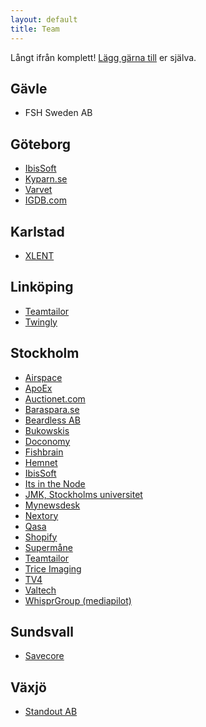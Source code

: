 ```yaml
---
layout: default
title: Team
---
```


Långt ifrån komplett! [Lägg gärna till](https://github.com/rails-se/rails-se.github.com/edit/master/directory.md) er själva.

<!--

  Håll gärna bokstavsordning på orter, sen team, sen personer (förnamn, sen efternamn).

  Jekyll/Maruku är dåligt på nästlade listor, därav vanlig HTML. :(

-->

## Gävle

<ul>
  <li>
    <a>FSH Sweden AB</a>
  </li>
</ul>

## Göteborg

<ul>
  <li>
    <a href="https://www.ibissoft.se">IbisSoft</a>
  </li>

  <li>
    <a href="https://kyparn.se">Kyparn.se</a>
  </li>

  <li>
    <a href="https://varvet.se">Varvet</a>
  </li>
  
  <li>
    <a href="https://www.igdb.com">IGDB.com</a>
  </li>
</ul>

## Karlstad

<ul>
  <li>
    <a href="http://xlent.se">XLENT</a>
  </li>
</ul>

## Linköping

<ul>
  <li>
    <a href="https://www.teamtailor.com">Teamtailor</a>
  </li>
  <li>
    <a href="http://www.twingly.com">Twingly</a>
  </li>
</ul>

## Stockholm

<ul>
<li>
    <a href="https://www.airspace.com">Airspace</a>
  </li>
  
  <li>
    <a href="https://www.apoex.se">ApoEx</a>
  </li>

  <li>
    <a href="https://auctionet.com">Auctionet.com</a>
  </li>

  <li>
    <a href="https://baraspara.se/">Baraspara.se</a>
  </li>

  <li>
    <a href="https://github.com/beardlesshq">Beardless AB</a>
  </li>

  <li>
    <a href="https://bukowskis.com">Bukowskis</a>
  </li>

  <li>
    <a href="https://www.doconomy.com">Doconomy</a>
  </li>

  <li>
    <a href="https://fishbrain.com">Fishbrain</a>
  </li>

  <li>
    <a href="https://www.hemnet.se">Hemnet</a>
  </li>

  <li>
    <a href="https://www.ibissoft.se">IbisSoft</a>
  </li>

  <li>
    <a href="https://www.itsinthenode.com">Its in the Node</a>
  </li>

  <li>
    <a href="https://www.jmkplay.se">JMK, Stockholms universitet</a>
  </li>

  <li>
    <a href="https://www.mynewsdesk.com">Mynewsdesk</a>
  </li>

  <li>
    <a href="https://nextory.com">Nextory</a>
  </li>

  <li>
    <a href="https://qasa.se">Qasa</a>
  </li>

  <li>
    <a href="https://www.shopify.com/">Shopify</a>
  </li>

  <li>
    <a href="mailto:peter@lind.be">Supermåne</a>
  </li>

  <li>
    <a href="https://www.teamtailor.com">Teamtailor</a>
  </li>

  <li>
    <a href="https://www.triceimaging.com/">Trice Imaging</a>
  </li>

  <li>
    <a href="https://www.tv4.se/">TV4</a>
  </li>

  <li>
    <a href="https://www.valtech.se">Valtech</a>
  </li>

  <li>
    <a href="https://whisprgroup.com">WhisprGroup (mediapilot)</a>
  </li>
</ul>

## Sundsvall

<ul>
  <li>
    <a href="https://savecore.se">Savecore</a>
  </li>
</ul>

## Växjö

<ul>
  <li>
    <a href="https://standout.se/">Standout AB</a>
  </li>
</ul>
